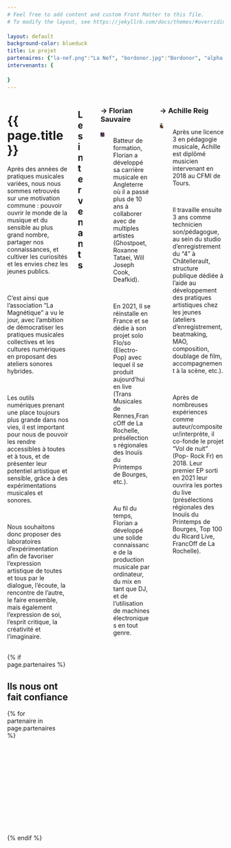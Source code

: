 ```yaml
---
# Feel free to add content and custom Front Matter to this file.
# To modify the layout, see https://jekyllrb.com/docs/themes/#overriding-theme-defaults

layout: default
background-color: blueduck
title: Le projet
partenaires: {"la-nef.png":"La Nef", "bordonor.jpg":"Bordonor", "alpha.jpg":"Grand Angoulême L'alpha", "chato-do.jpg":"Chato'do"}
intervenants: {

}
---
```


<div class="columns is-mobile is-multiline is-centered">
    <div class="column is-8-desktop is-10-mobile">
        <div id="page-title" class="mb-5">
        <h1>{{ page.title }}</h1>
        </div>
            <p>Après des années de pratiques musicales variées, nous nous sommes retrouvés sur une motivation commune : pouvoir ouvrir le monde de la musique et du sensible au plus grand nombre, partager nos connaissances, et cultiver les curiosités et les envies chez les jeunes publics.</p>
            <br>
            <p>C’est ainsi que l’association “La Magnétique” a vu le jour, avec l’ambition de démocratiser les pratiques musicales collectives et les cultures numériques en proposant des ateliers sonores hybrides.</p>  
            <br>
            <p>Les outils numériques prenant une place toujours plus grande dans nos vies, il est important pour nous de pouvoir les rendre accessibles à toutes et à tous, et de présenter leur potentiel artistique et sensible, grâce à des expérimentations musicales et sonores.</p>
            <br>
            <p>Nous souhaitons donc proposer des laboratoires d’expérimentation afin de favoriser l’expression artistique de toutes et tous par le dialogue, l’écoute, la rencontre de l’autre, le faire ensemble, mais également l’expression de soi, l’esprit critique, la créativité et l’imaginaire.</p>
            <br>
            {% if page.partenaires %}
            <h2 class="mt-5">Ils nous ont fait confiance</h2>
            <div class="columns is-mobile is-multiline is-centered is-vcentered mb-4">
            {% for partenaire in page.partenaires %}
                <div class="column is-one-fifth-desktop is-one-third-mobile">
                    <div class="image">
                    <img src="/images/{{ partenaire[0] }}" alt="{{ partenaire[1] }}">
                    </div>
                </div>
            {% endfor %}
            </div>
            {% endif %}  
    </div>
    <div class="column is-8-desktop is-10-mobile columns is-multiline is-centered">
        <div class="column is-full"><h2 class="mt-5">Les intervenants</h2></div>
        <div class="column is-full p-0"></div>
        <div class="column is-6">
            <h3 class="mt-0">&rarr; Florian Sauvaire</h3>
            <div class="columns is-centered">
                <div class="column is-4">
                    <img src="/images/florian.png" alt="Florian Sauvaire">
                </div>
                <div class="column is-8">
                    <p>Batteur de formation, Florian a développé sa carrière musicale en Angleterre où il a passé plus de 10 ans à collaborer avec de multiples artistes (Ghostpoet, Roxanne Tataei, Will Joseph Cook, Deafkid).</p>
                    <br>
                    <p>En 2021, Il se réinstalle en France et se dédie à son projet solo Flo/so (Electro-Pop) avec lequel il se produit aujourd’hui en live (Trans Musicales de Rennes,FrancOff de La Rochelle, présélections régionales des Inouïs du Printemps de Bourges, etc.).</p>
                    <br>
                    <p>Au fil du temps, Florian a développé une solide connaissance de la production musicale par ordinateur, du mix en tant que DJ, et de l’utilisation de machines électroniques en tout genre.</p>
                </div>
            </div>
        </div>
        <div class="column is-6">
            <h3 class="mt-0">&rarr; Achille Reig</h3>
            <div class="columns is-centered">
                <div class="column is-4">
                    <img src="/images/achille.png" alt="Achille Reig">
                </div>
                <div class="column is-8">
                    <p>Après une licence 3 en pédagogie musicale, Achille est diplômé musicien intervenant en 2018 au CFMI de Tours.</p>
                    <br>
                    <p>Il travaille ensuite 3 ans comme technicien son/pédagogue, au sein du studio d’enregistrement du “4” à Châtellerault, structure publique dédiée à l’aide au développement des pratiques artistiques chez les jeunes (ateliers d’enregistrement, beatmaking, MAO, composition, doublage de film, accompagnement à la scène, etc.).</p>
                    <br>
                    <p>Après de nombreuses expériences comme auteur/compositeur/interprète, il co-fonde le projet “Vol de nuit” (Pop- Rock Fr) en 2018. Leur premier EP sorti en 2021 leur ouvrira les portes du live (présélections régionales des Inouïs du Printemps de Bourges, Top 100 du Ricard Live, FrancOff de La Rochelle).</p>
                </div>
        </div>
    </div>
</div>

